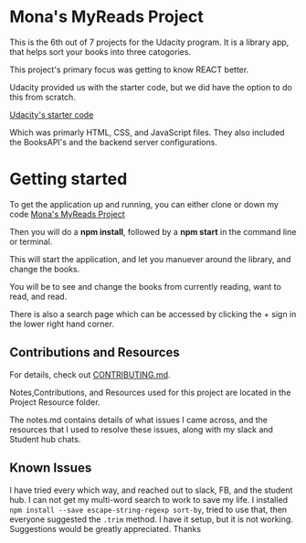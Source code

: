 # Mona's MyReads Project

This is the 6th out of 7 projects for the Udacity program. 
It is a library app, that helps sort your books into three catogories. 

This project's primary focus was getting to know REACT better. 

Udacity provided us with the starter code, but we did have the option to do this from scratch.

 [Udacity's starter code](https://github.com/udacity/reactnd-project-myreads-starter)

Which was primarly  HTML, CSS, and JavaScript files.
They also included the BooksAPI's and the backend server configurations. 
 
# Getting started 

To get the application up and running, you can either clone or down my code [Mona's MyReads Project](https://github.com/thenewmona/reactnd-project-myreads-starter) 

Then you will do a  **npm install**, followed by a **npm start** in the command line or terminal. 

This will start the application, and let you manuever around the library, and change the books.

You will be to see and change the books from currently reading, want to read, and read.

There is also a search page which can be accessed by clicking the + sign in the lower right hand corner. 

## Contributions and Resources 

For details, check out [CONTRIBUTING.md](CONTRIBUTING.md).

Notes,Contributions, and Resources used for this project are located in the Project Resource folder.

The notes.md contains details of what issues I came across, and the resources that I used to resolve these issues, along with my slack and Student hub chats. 

## Known Issues 

I have tried every which way, and reached out to slack, FB, and the student hub. 
I can not get my multi-word search to work to save my life. 
I installed `npm install --save escape-string-regexp sort-by`, tried to use that, then everyone suggested the `.trim` method. 
I have it setup, but it is not working. 
Suggestions would be greatly appreciated. 
Thanks 
